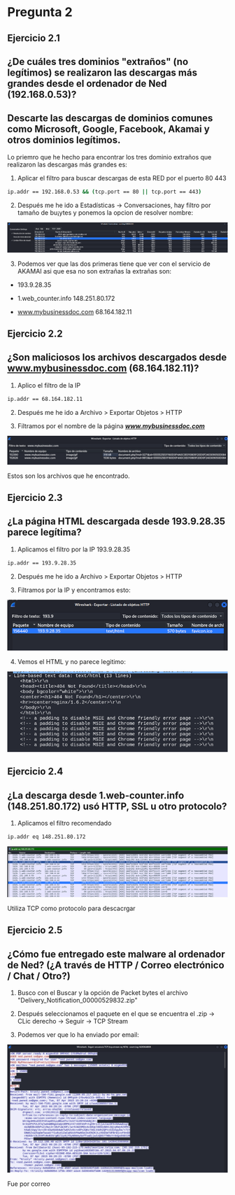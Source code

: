 # Pregunta 2

## Ejercicio 2.1

## ¿De cuáles tres dominios "extraños" (no legítimos) se realizaron las descargas más grandes desde el ordenador de Ned (192.168.0.53)?

## Descarte las descargas de dominios comunes como Microsoft, Google, Facebook, Akamai y otros dominios legítimos.

Lo priemro que he hecho para encontrar los tres dominio extraños que realizaron las descargas más grandes es:

1. Aplicar el filtro para buscar descargas de esta RED por el puerto 80 443

```bash
ip.addr == 192.168.0.53 && (tcp.port == 80 || tcp.port == 443)
```

2. Después me he ido a Estadísticas -> Conversaciones, hay filtro por tamaño de bu¡ytes y ponemos la opcion de resolver nombre:

<img src="./rana2_1.png" />

3. Podemos ver que las dos primeras tiene que ver con el servicio de AKAMAI asi que esa no son extrañas la extrañas son:

- 193.9.28.35 

- 1.web_counter.info 148.251.80.172

- www.mybusinessdoc.com 68.164.182.11

## Ejercicio 2.2

## ¿Son maliciosos los archivos descargados desde www.mybusinessdoc.com (68.164.182.11)?

1. Aplico el filtro de la IP

```bash
ip.addr == 68.164.182.11
```
2. Después me he ido a Archivo > Exportar Objetos > HTTP

3. Filtramos por el nombre de la página ***www.mybusinessdoc.com***

<img src="./rana2_2.png"/>

Estos son los archivos que he encontrado.

## Ejercicio 2.3

## ¿La página HTML descargada desde 193.9.28.35 parece legítima?

1. Aplicamos el filtro por la IP 193.9.28.35 

```bash
ip.addr == 193.9.28.35
```
2. Después me he ido a Archivo > Exportar Objetos > HTTP

3. Filtramos por la IP y encontramos esto:

<img src="./rana2_3.png"/>

4. Vemos el HTML y no parece legitimo:

<img src="./rana2_3_1.png"/>

## Ejercicio 2.4

## ¿La descarga desde 1.web-counter.info (148.251.80.172) usó HTTP, SSL u otro protocolo?

1. Aplicamos el filtro recomendado

```bash
ip.addr eq 148.251.80.172
```

<img src="./rana2_4.png"/>

Utiliza TCP como protocolo para descacrgar

## Ejercicio 2.5

## ¿Cómo fue entregado este malware al ordenador de Ned? (¿A través de HTTP / Correo electrónico / Chat / Otro?)

1. Busco con el Buscar y la opción de Packet bytes el archivo "Delivery_Notification_00000529832.zip"

2. Después seleccionamos el paquete en el que se encuentra el .zip -> CLic derecho -> Seguir -> TCP Stream

3.  Podemos ver que lo ha enviado por email:

<img src="./rana2_5.png"/>

Fue por correo 

